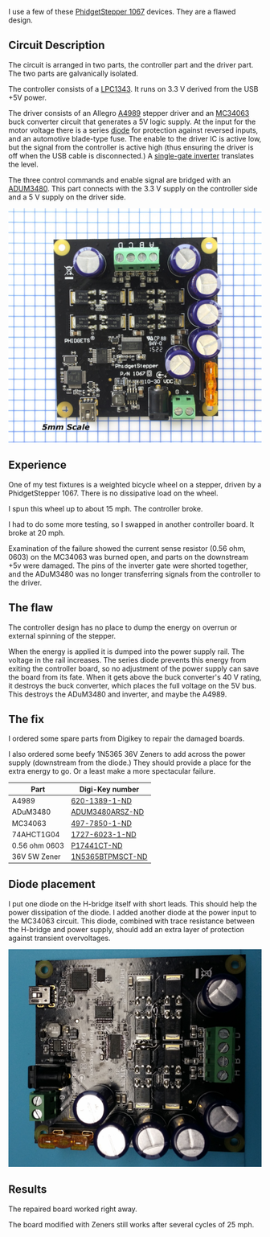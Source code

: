 I use a few of these [PhidgetStepper 1067](https://www.phidgets.com/?prodid=1029) devices.  They are a flawed design.

## Circuit Description

The circuit is arranged in two parts, the controller part and the driver part.  The two parts are galvanically isolated.

The controller consists of a [LPC1343](https://www.nxp.com/docs/en/data-sheet/LPC1311_13_42_43.pdf).  It runs on 3.3 V derived from the USB +5V power.

The driver consists of an Allegro [A4989](https://www.allegromicro.com/~/media/Files/Datasheets/A4989-Datasheet.ashx?sc_camp=64EB2DD6B3FE4C088C07DB87D) stepper driver and an [MC34063](http://www.st.com/content/ccc/resource/technical/document/datasheet/03/f9/c4/3d/7f/eb/4c/5e/CD00001232.pdf/files/CD00001232.pdf/jcr:content/translations/en.CD00001232.pdf) buck converter circuit that generates a 5V logic supply.  At the input for the motor voltage there is a series [diode](https://www.vishay.com/docs/89006/v10p10.pdf) for protection against reversed inputs, and an automotive blade-type fuse.  The enable to the driver IC is active low, but the signal from the controller is active high (thus ensuring the driver is off when the USB cable is disconnected.)  A [single-gate inverter](https://assets.nexperia.com/documents/data-sheet/74AHC_AHCT1G04.pdf) translates the level.

The three control commands and enable signal are bridged with an [ADUM3480](http://www.analog.com/media/en/technical-documentation/data-sheets/ADuM3480_3481_3482.pdf).  This part connects with the 3.3 V supply on the controller side and a 5 V supply on the driver side.

![PhidgetStepper 1067](images/phidgets_1067.jpg)

## Experience

One of my test fixtures is a weighted bicycle wheel on a stepper, driven by a PhidgetStepper 1067. There is no dissipative load on the wheel.

I spun this wheel up to about 15 mph.  The controller broke.

I had to do some more testing, so I swapped in another controller board.  It broke at 20 mph.

Examination of the failure showed the current sense resistor (0.56 ohm, 0603) on the MC34063 was burned open, and parts on the downstream +5v were damaged.  The pins of the inverter gate were shorted together, and the ADuM3480 was no longer transferring signals from the controller to the driver.

## The flaw

The controller design has no place to dump the energy on overrun or external spinning of the stepper.

When the energy is applied it is dumped into the power supply rail.  The voltage in the rail increases.  The series diode prevents this energy from exiting the controller board, so no adjustment of the power supply can save the board from its fate.  When it gets above the buck converter's 40 V rating, it destroys the buck converter, which places the full voltage on the 5V bus.  This destroys the ADuM3480 and inverter, and maybe the A4989.

## The fix

I ordered some spare parts from Digikey to repair the damaged boards.

I also ordered some beefy 1N5365 36V Zeners to add across the power supply (downstream from the diode.)  They should provide a place for the extra energy to go.  Or a least make a more spectacular failure.

| Part          | Digi-Key number                                                                  |
|---------------|----------------------------------------------------------------------------------|
| A4989         | [620-1389-1-ND](https://www.digikey.com/product-detail/en/x/620-1389-1-ND)       |
| ADuM3480      | [ADUM3480ARSZ-ND](https://www.digikey.com/product-detail/en/x/ADUM3480ARSZ-ND)   |
| MC34063       | [497-7850-1-ND](https://www.digikey.com/product-detail/en/x/497-7850-1-ND)       |
| 74AHCT1G04    | [1727-6023-1-ND](https://www.digikey.com/product-detail/en/x/1727-6023-1-ND)     |
| 0.56 ohm 0603 | [P17441CT-ND](https://www.digikey.com/product-detail/en/x/P17441CT-ND)           |
| 36V 5W Zener  | [1N5365BTPMSCT-ND](https://www.digikey.com/product-detail/en/x/1N5365BTPMSCT-ND) |

## Diode placement

I put one diode on the H-bridge itself with short leads.  This should help the power dissipation of the diode. I added another diode at the power input to the MC34063 circuit. This diode, combined with trace resistance between the H-bridge and power supply, should add an extra layer of protection against transient overvoltages.

![Repaired PhidgetStepper 1067](images/phidgets_mod.jpg)

## Results

The repaired board worked right away.

The board modified with Zeners still works after several cycles of 25 mph.
